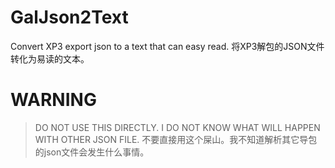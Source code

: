 # GalJson2Text

Convert XP3 export json to a text that can easy read.
将XP3解包的JSON文件转化为易读的文本。

# WARNING

> DO NOT USE THIS DIRECTLY. I DO NOT KNOW WHAT WILL HAPPEN WITH OTHER JSON FILE.
> 不要直接用这个屎山。我不知道解析其它导包的json文件会发生什么事情。